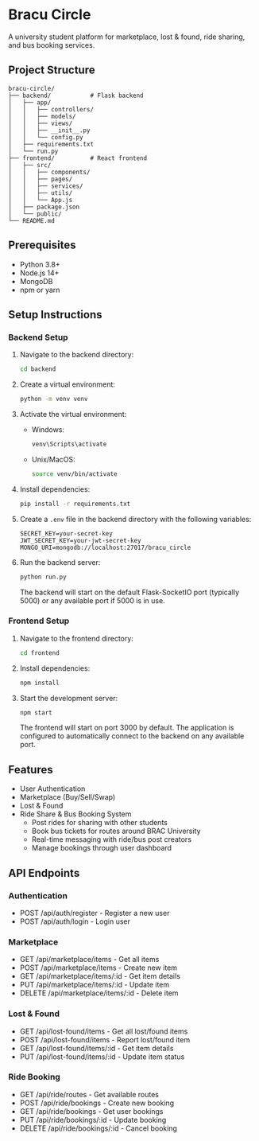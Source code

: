 # Bracu Circle

A university student platform for marketplace, lost & found, ride sharing, and bus booking services.

## Project Structure

```
bracu-circle/
├── backend/           # Flask backend
│   ├── app/
│   │   ├── controllers/
│   │   ├── models/
│   │   ├── views/
│   │   ├── __init__.py
│   │   └── config.py
│   ├── requirements.txt
│   └── run.py
├── frontend/          # React frontend
│   ├── src/
│   │   ├── components/
│   │   ├── pages/
│   │   ├── services/
│   │   ├── utils/
│   │   └── App.js
│   ├── package.json
│   └── public/
└── README.md
```

## Prerequisites

- Python 3.8+
- Node.js 14+
- MongoDB
- npm or yarn

## Setup Instructions

### Backend Setup

1. Navigate to the backend directory:
   ```bash
   cd backend
   ```

2. Create a virtual environment:
   ```bash
   python -m venv venv
   ```

3. Activate the virtual environment:
   - Windows:
     ```bash
     venv\Scripts\activate
     ```
   - Unix/MacOS:
     ```bash
     source venv/bin/activate
     ```

4. Install dependencies:
   ```bash
   pip install -r requirements.txt
   ```

5. Create a `.env` file in the backend directory with the following variables:
   ```
   SECRET_KEY=your-secret-key
   JWT_SECRET_KEY=your-jwt-secret-key
   MONGO_URI=mongodb://localhost:27017/bracu_circle
   ```

6. Run the backend server:
   ```bash
   python run.py
   ```
   The backend will start on the default Flask-SocketIO port (typically 5000) or any available port if 5000 is in use.

### Frontend Setup

1. Navigate to the frontend directory:
   ```bash
   cd frontend
   ```

2. Install dependencies:
   ```bash
   npm install
   ```

3. Start the development server:
   ```bash
   npm start
   ```
   The frontend will start on port 3000 by default. The application is configured to automatically connect to the backend on any available port.

## Features

- User Authentication
- Marketplace (Buy/Sell/Swap)
- Lost & Found
- Ride Share & Bus Booking System
  - Post rides for sharing with other students
  - Book bus tickets for routes around BRAC University
  - Real-time messaging with ride/bus post creators
  - Manage bookings through user dashboard

## API Endpoints

### Authentication
- POST /api/auth/register - Register a new user
- POST /api/auth/login - Login user

### Marketplace
- GET /api/marketplace/items - Get all items
- POST /api/marketplace/items - Create new item
- GET /api/marketplace/items/:id - Get item details
- PUT /api/marketplace/items/:id - Update item
- DELETE /api/marketplace/items/:id - Delete item

### Lost & Found
- GET /api/lost-found/items - Get all lost/found items
- POST /api/lost-found/items - Report lost/found item
- GET /api/lost-found/items/:id - Get item details
- PUT /api/lost-found/items/:id - Update item status

### Ride Booking
- GET /api/ride/routes - Get available routes
- POST /api/ride/bookings - Create new booking
- GET /api/ride/bookings - Get user bookings
- PUT /api/ride/bookings/:id - Update booking
- DELETE /api/ride/bookings/:id - Cancel booking 